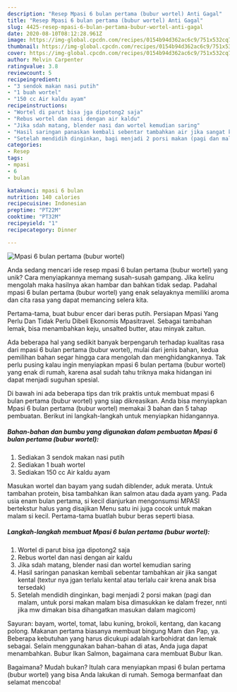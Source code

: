 ```yaml
---
description: "Resep Mpasi 6 bulan pertama (bubur wortel) Anti Gagal"
title: "Resep Mpasi 6 bulan pertama (bubur wortel) Anti Gagal"
slug: 4425-resep-mpasi-6-bulan-pertama-bubur-wortel-anti-gagal
date: 2020-08-10T08:12:28.961Z
image: https://img-global.cpcdn.com/recipes/0154b94d362ac6c9/751x532cq70/mpasi-6-bulan-pertama-bubur-wortel-foto-resep-utama.jpg
thumbnail: https://img-global.cpcdn.com/recipes/0154b94d362ac6c9/751x532cq70/mpasi-6-bulan-pertama-bubur-wortel-foto-resep-utama.jpg
cover: https://img-global.cpcdn.com/recipes/0154b94d362ac6c9/751x532cq70/mpasi-6-bulan-pertama-bubur-wortel-foto-resep-utama.jpg
author: Melvin Carpenter
ratingvalue: 3.8
reviewcount: 5
recipeingredient:
- "3 sendok makan nasi putih"
- "1 buah wortel"
- "150 cc Air kaldu ayam"
recipeinstructions:
- "Wortel di parut bisa jga dipotong2 saja"
- "Rebus wortel dan nasi dengan air kaldu"
- "Jika sdah matang, blender nasi dan wortel kemudian saring"
- "Hasil saringan panaskan kembali sebentar tambahkan air jika sangat kental (textur nya jgan terlalu kental atau terlalu cair krena anak bisa tersedak)"
- "Setelah mendidih dinginkan, bagi menjadi 2 porsi makan (pagi dan malam, untuk porsi makan malam bisa dimasukkan ke dalam frezer, nnti jika mw dimakan bisa dihangatkan masukan dalam magicom)"
categories:
- Resep
tags:
- mpasi
- 6
- bulan

katakunci: mpasi 6 bulan 
nutrition: 140 calories
recipecuisine: Indonesian
preptime: "PT22M"
cooktime: "PT32M"
recipeyield: "1"
recipecategory: Dinner

---
```



![Mpasi 6 bulan pertama (bubur wortel)](https://img-global.cpcdn.com/recipes/0154b94d362ac6c9/751x532cq70/mpasi-6-bulan-pertama-bubur-wortel-foto-resep-utama.jpg)

Anda sedang mencari ide resep mpasi 6 bulan pertama (bubur wortel) yang unik? Cara menyiapkannya memang susah-susah gampang. Jika keliru mengolah maka hasilnya akan hambar dan bahkan tidak sedap. Padahal mpasi 6 bulan pertama (bubur wortel) yang enak selayaknya memiliki aroma dan cita rasa yang dapat memancing selera kita.

Pertama-tama, buat bubur encer dari beras putih. Persiapan Mpasi Yang Perlu Dan Tidak Perlu Dibeli Ekonomis Mpasitravel. Sebagai tambahan lemak, bisa menambahkan keju, unsalted butter, atau minyak zaitun.

Ada beberapa hal yang sedikit banyak berpengaruh terhadap kualitas rasa dari mpasi 6 bulan pertama (bubur wortel), mulai dari jenis bahan, kedua pemilihan bahan segar hingga cara mengolah dan menghidangkannya. Tak perlu pusing kalau ingin menyiapkan mpasi 6 bulan pertama (bubur wortel) yang enak di rumah, karena asal sudah tahu triknya maka hidangan ini dapat menjadi suguhan spesial.


Di bawah ini ada beberapa tips dan trik praktis untuk membuat mpasi 6 bulan pertama (bubur wortel) yang siap dikreasikan. Anda bisa menyiapkan Mpasi 6 bulan pertama (bubur wortel) memakai 3 bahan dan 5 tahap pembuatan. Berikut ini langkah-langkah untuk menyiapkan hidangannya.

<!--inarticleads1-->

##### Bahan-bahan dan bumbu yang digunakan dalam pembuatan Mpasi 6 bulan pertama (bubur wortel):

1. Sediakan 3 sendok makan nasi putih
1. Sediakan 1 buah wortel
1. Sediakan 150 cc Air kaldu ayam


Masukan wortel dan bayam yang sudah diblender, aduk merata. Untuk tambahan protein, bisa tambahkan ikan salmon atau dada ayam yang. Pada usia enam bulan pertama, si kecil dianjurkan mengonsumsi MPASI bertekstur halus yang disajikan Menu satu ini juga cocok untuk makan malam si kecil. Pertama-tama buatlah bubur beras seperti biasa. 

<!--inarticleads2-->

##### Langkah-langkah membuat Mpasi 6 bulan pertama (bubur wortel):

1. Wortel di parut bisa jga dipotong2 saja
1. Rebus wortel dan nasi dengan air kaldu
1. Jika sdah matang, blender nasi dan wortel kemudian saring
1. Hasil saringan panaskan kembali sebentar tambahkan air jika sangat kental (textur nya jgan terlalu kental atau terlalu cair krena anak bisa tersedak)
1. Setelah mendidih dinginkan, bagi menjadi 2 porsi makan (pagi dan malam, untuk porsi makan malam bisa dimasukkan ke dalam frezer, nnti jika mw dimakan bisa dihangatkan masukan dalam magicom)


Sayuran: bayam, wortel, tomat, labu kuning, brokoli, kentang, dan kacang polong. Makanan pertama biasanya membuat bingung Mam dan Pap, ya. Beberapa kebutuhan yang harus dicukupi adalah karbohidrat dan lemak sebagai. Selain menggunakan bahan-bahan di atas, Anda juga dapat menambahkan. Bubur Ikan Salmon, bagaimana cara membuat Bubur Ikan. 

Bagaimana? Mudah bukan? Itulah cara menyiapkan mpasi 6 bulan pertama (bubur wortel) yang bisa Anda lakukan di rumah. Semoga bermanfaat dan selamat mencoba!
